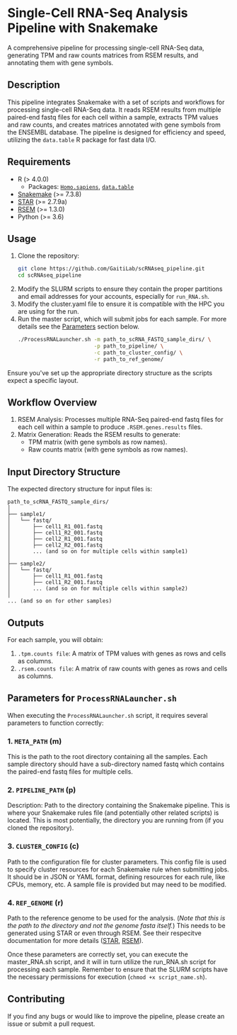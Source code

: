 # Single-Cell RNA-Seq Analysis Pipeline with Snakemake

A comprehensive pipeline for processing single-cell RNA-Seq data, generating TPM and raw counts matrices from RSEM results, and annotating them with gene symbols.

## Description

This pipeline integrates Snakemake with a set of scripts and workflows for processing single-cell RNA-Seq data. It reads RSEM results from multiple paired-end fastq files for each cell within a sample, extracts TPM values and raw counts, and creates matrices annotated with gene symbols from the ENSEMBL database. The pipeline is designed for efficiency and speed, utilizing the `data.table` R package for fast data I/O.

## Requirements

- R (> 4.0.0)
  - Packages: [`Homo.sapiens`](https://www.bioconductor.org/packages/Homo.sapiens/), [`data.table`](https://cran.r-project.org/package=data.table)
- [Snakemake](https://snakemake.readthedocs.io/en/stable/) (>= 7.3.8)
- [STAR](https://github.com/alexdobin/STAR) (>= 2.7.9a)
- [RSEM](https://deweylab.github.io/RSEM/) (>= 1.3.0)
- Python (>= 3.6)

## Usage

1. Clone the repository:
   ```bash
   git clone https://github.com/GaitiLab/scRNAseq_pipeline.git
   cd scRNAseq_pipeline
   ```
2. Modify the SLURM scripts to ensure they contain the proper partitions and email addresses for your accounts, especially for `run_RNA.sh`.
3. Modify the cluster.yaml file to ensure it is compatible with the HPC you are using for the run.
3. Run the master script, which will submit jobs for each sample. For more details see the [Parameters](#parameters-for-processrnalaunchersh) section below.
    ```bash
    ./ProcessRNALauncher.sh -m path_to_scRNA_FASTQ_sample_dirs/ \
                            -p path_to_pipeline/ \
                            -c path_to_cluster_config/ \
                            -r path_to_ref_genome/
    ```
Ensure you've set up the appropriate directory structure as the scripts expect a specific layout.

## Workflow Overview
1. RSEM Analysis: Processes multiple RNA-Seq paired-end fastq files for each cell within a sample to produce `.RSEM.genes.results` files.
2. Matrix Generation: Reads the RSEM results to generate:
   - TPM matrix (with gene symbols as row names).
   - Raw counts matrix (with gene symbols as row names).

## Input Directory Structure
The expected directory structure for input files is:
```
path_to_scRNA_FASTQ_sample_dirs/
│
├── sample1/
│   └── fastq/
│       ├── cell1_R1_001.fastq
│       ├── cell1_R2_001.fastq
│       ├── cell2_R1_001.fastq
│       ├── cell2_R2_001.fastq
│       ... (and so on for multiple cells within sample1)
│
├── sample2/
│   └── fastq/
│       ├── cell1_R1_001.fastq
│       ├── cell1_R2_001.fastq
│       ... (and so on for multiple cells within sample2)
│
... (and so on for other samples)
```

## Outputs
For each sample, you will obtain:
1. `.tpm.counts file`: A matrix of TPM values with genes as rows and cells as columns.
2. `.rsem.counts file`: A matrix of raw counts with genes as rows and cells as columns.

## Parameters for `ProcessRNALauncher.sh`
When executing the `ProcessRNALauncher.sh` script, it requires several parameters to function correctly:

### 1. `META_PATH` (m)
This is the path to the root directory containing all the samples. Each sample directory should have a sub-directory named fastq which contains the paired-end fastq files for multiple cells.

### 2. `PIPELINE_PATH` (p)
Description:
Path to the directory containing the Snakemake pipeline. This is where your Snakemake rules file (and potentially other related scripts) is located. This is most potentially, the directory you are running from (if you cloned the repository).

### 3. `CLUSTER_CONFIG` (c)
Path to the configuration file for cluster parameters. This config file is used to specify cluster resources for each Snakemake rule when submitting jobs. It should be in JSON or YAML format, defining resources for each rule, like CPUs, memory, etc. A sample file is provided but may need to be modified.

### 4. `REF_GENOME` (r)
Path to the reference genome to be used for the analysis. (*Note that this is the path to the directory and not the genome fasta itself.*) This needs to be generated using STAR or even through RSEM. See their respecitve documentation for more details ([STAR](https://github.com/alexdobin/STAR), [RSEM](https://deweylab.github.io/RSEM/rsem-prepare-reference.html)).

Once these parameters are correctly set, you can execute the master_RNA.sh script, and it will in turn utilize the run_RNA.sh script for processing each sample. Remember to ensure that the SLURM scripts have the necessary permissions for execution (```chmod +x script_name.sh```).

## Contributing
If you find any bugs or would like to improve the pipeline, please create an issue or submit a pull request.